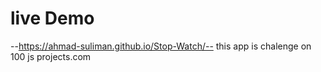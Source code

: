 # live Demo
--https://ahmad-suliman.github.io/Stop-Watch/--
this app is chalenge on 100 js projects.com
